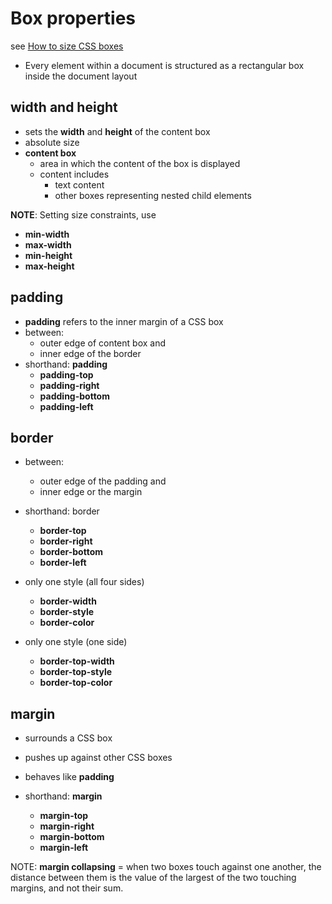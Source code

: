 # Box properties

see [How to size CSS boxes](https://developer.mozilla.org/en-US/docs/Learn/CSS/Introduction_to_CSS/Box_model#Box_properties)

- Every element within a document is structured as a rectangular box inside the document layout

## width and height

- sets the **width** and **height** of the content box
- absolute size
- **content box**
  - area in which the content of the box is displayed
  - content includes
    - text content
    - other boxes representing nested child elements

**NOTE**: Setting size constraints, use

- **min-width**
- **max-width**
- **min-height**
- **max-height**

## padding

- **padding** refers to the inner margin of a CSS box
- between:
  - outer edge of content box and
  - inner edge of the border
- shorthand: **padding**
  - **padding-top**
  - **padding-right**
  - **padding-bottom**
  - **padding-left**

## border

- between:
  - outer edge of the padding and
  - inner edge or the margin

- shorthand: border
  - **border-top**
  - **border-right**
  - **border-bottom**
  - **border-left**

- only one style (all four sides)
  - **border-width**
  - **border-style**
  - **border-color**

- only one style (one side)
  - **border-top-width**
  - **border-top-style**
  - **border-top-color**

## margin

- surrounds a CSS box
- pushes up against other CSS boxes
- behaves like **padding**

- shorthand: **margin**
  - **margin-top**
  - **margin-right**
  - **margin-bottom**
  - **margin-left**

NOTE: **margin collapsing** = when two boxes touch against one another, the distance between them is the value of the largest of the two touching margins, and not their sum.